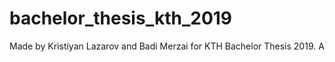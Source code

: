 # bachelor_thesis_kth_2019

Made by Kristiyan Lazarov and Badi Merzai for KTH Bachelor Thesis 2019. A


